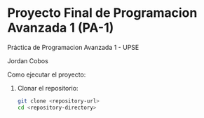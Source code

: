 # Proyecto Final de Programacion Avanzada 1 (PA-1)

Práctica de Programacion Avanzada 1 - UPSE


Jordan Cobos

Como ejecutar el proyecto:
1. Clonar el repositorio:
   ```bash
   git clone <repository-url>
   cd <repository-directory> 